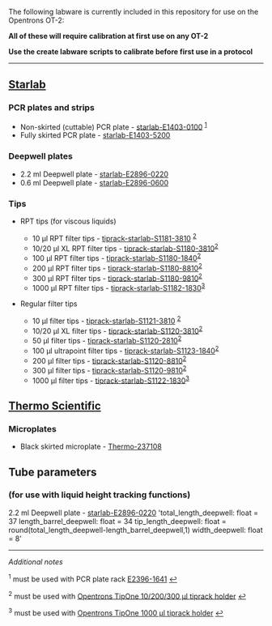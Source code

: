 The following labware is currently included in this repository for use on the Opentrons OT-2:

**All of these will require calibration at first use on any OT-2**

**Use the create labware scripts to calibrate before first use in a protocol**

***

## [Starlab](https://github.com/NewcastleUni-NetworkEcologyGroup/Opentrons/blob/master/Labware/Create_labware_Starlab.py)
### PCR plates and strips
* Non-skirted (cuttable) PCR plate - [starlab-E1403-0100](https://www.starlabgroup.com/GB-en/consumables/pcr-consumables_WebPSub-155858/96-well-pcr-plate-non-skirted-cuttable-natural_SLE1403-0100.html) <sup name="a1">[1](#f1)</sup>
* Fully skirted PCR plate - [starlab-E1403-5200](https://www.starlabgroup.com/GB-en/consumables/pcr-consumables_WebPSub-155858/96-well-pcr-plate-skirted-low-profile_SLE1403-5200.html)

### Deepwell plates
* 2.2 ml Deepwell plate - [starlab-E2896-0220](https://www.starlabgroup.com/GB-en/consumables/plates_WebPSub-155857/22-ml-96-deepwell-plate-square-wells-with-v-shaped-bottoms-deepwell-plates_SLE2896-0220.html?query=E2896-0220)
* 0.6 ml Deepwell plate - [starlab-E2896-0600](https://www.starlabgroup.com/GB-en/consumables/plates_WebPSub-155857/06-ml-96-deepwell-plate-round-wells-with-conical-bottoms_SLE2896-0600.html)

### Tips
* RPT tips (for viscous liquids)
	+ 10 µl RPT filter tips - [tiprack-starlab-S1181-3810](https://www.starlabgroup.com/GB-en/pipette-tips/tipone-pipette-tip-system_WebPSub-155869/10-l-rpt-graduated-filter-tip-sterile-racked_SLS1181-3810.html) <sup name="a2">[2](#f2)</sup>
	+ 10/20 µl XL RPT filter tips - [tiprack-starlab-S1180-3810](https://www.starlabgroup.com/GB-en/pipette-tips/tipone-pipette-tip-system_WebPSub-155869/10-20-l-rpt-xl-graduated-filter-tip-sterile-racked_SLS1180-3810.html)<sup name="a2">[2](#f2)</sup>
	+ 100 µl RPT filter tips - [tiprack-starlab-S1180-1840](https://www.starlabgroup.com/GB-en/pipette-tips/tipone-pipette-tip-system_WebPSub-155869/100-l-rpt-bevelled-filter-tip-sterile_SLS1180-1840.html)<sup name="a2">[2](#f2)</sup>
	+ 200 µl RPT filter tips - [tiprack-starlab-S1180-8810](https://www.starlabgroup.com/GB-en/pipette-tips/tipone-pipette-tip-system_WebPSub-155869/200-l-rpt-graduated-filter-tip-sterile-racked_SLS1180-8810.html)<sup name="a2">[2](#f2)</sup>
	+ 300 µl RPT filter tips - [tiprack-starlab-S1180-9810](https://www.starlabgroup.com/GB-en/pipette-tips/tipone-pipette-tip-system_WebPSub-155869/300-l-rpt-graduated-filter-tip-sterile-racked_SLS1180-9810.html)<sup name="a2">[2](#f2)</sup>
	+ 1000 µl RPT filter tips - [tiprack-starlab-S1182-1830](https://www.starlabgroup.com/GB-en/pipette-tips/tipone-pipette-tip-system_WebPSub-155869/1000-l-rpt-xl-graduated-filter-tip-sterile-racked_SLS1182-1830.html)<sup name="a3">[3](#f3)</sup>

* Regular filter tips
	+ 10 µl filter tips - [tiprack-starlab-S1121-3810](https://www.starlabgroup.com/GB-en/pipette-tips/tipone-pipette-tip-system_WebPSub-155869/10-l-graduated-filter-tip-sterile-racked_SLS1121-3810.html) <sup name="a2">[2](#f2)</sup>
	+ 10/20 µl XL filter tips - [tiprack-starlab-S1120-3810](https://www.starlabgroup.com/GB-en/pipette-tips/tipone-pipette-tip-system_WebPSub-155869/10-20-l-xl-graduated-filter-tip-sterile-racked_SLS1120-3810.html)<sup name="a2">[2](#f2)</sup>
	+ 50 µl filter tips - [tiprack-starlab-S1120-2810](https://www.starlabgroup.com/GB-en/pipette-tips/tipone-pipette-tip-system_WebPSub-155869/50-l-bevelled-filter-tip-sterile-racked_SLS1120-2810.html)<sup name="a2">[2](#f2)</sup>
	+ 100 µl ultrapoint filter tips - [tiprack-starlab-S1123-1840](https://www.starlabgroup.com/GB-en/pipette-tips/tipone-pipette-tip-system_WebPSub-155869/100-l-ultrapoint-graduated-filter-tip-sterile-racked_SLS1123-1840.html)<sup name="a2">[2](#f2)</sup>
	+ 200 µl filter tips - [tiprack-starlab-S1120-8810](https://www.starlabgroup.com/GB-en/pipette-tips/tipone-pipette-tip-system_WebPSub-155869/200-l-graduated-filter-tip-sterile-racked_SLS1120-8810.html)<sup name="a2">[2](#f2)</sup>
	+ 300 µl filter tips - [tiprack-starlab-S1120-9810](https://www.starlabgroup.com/GB-en/pipette-tips/tipone-pipette-tip-system_WebPSub-155869/300-l-graduated-filter-tip-sterile-racked_SLS1120-9810.html)<sup name="a2">[2](#f2)</sup>
	+ 1000 µl filter tips - [tiprack-starlab-S1122-1830](https://www.starlabgroup.com/GB-en/pipette-tips/tipone-pipette-tip-system_WebPSub-155869/1000-l-xl-graduated-filter-tip-sterile-racked_SLS1122-1830.html)<sup name="a3">[3](#f3)</sup>

## [Thermo Scientific](https://github.com/NewcastleUni-NetworkEcologyGroup/Opentrons/blob/master/Labware/Create_labware_Thermo.py)
### Microplates
* Black skirted microplate - [Thermo-237108](https://www.fishersci.co.uk/shop/products/nunc-f96-microwell-black-white-polystyrene-plate/10307451?searchHijack=true&searchTerm=10307451&searchType=RAPID&matchedCatNo=10307451)


## Tube parameters
### (for use with liquid height tracking functions)

2.2 ml Deepwell plate - [starlab-E2896-0220](https://www.starlabgroup.com/GB-en/consumables/plates_WebPSub-155857/22-ml-96-deepwell-plate-square-wells-with-v-shaped-bottoms-deepwell-plates_SLE2896-0220.html?query=E2896-0220)
'total_length_deepwell: float = 37
length_barrel_deepwell: float = 34
tip_length_deepwell: float = round(total_length_deepwell-length_barrel_deepwell,1)
width_deepwell: float = 8'

***
*Additional notes*

<sup name="f1">1</sup> must be used with PCR plate rack [E2396-1641](https://www.starlabgroup.com/GB-en/sample-storage/pcr-sample-racks_WebPSub-177838/pcr-workstation_PF-SL-155400.html) [↩](#a1)

<sup name="f2">2</sup> must be used with [Opentrons TipOne 10/200/300 µl tiprack holder](https://github.com/Opentrons/otone_hardware/blob/master/models/TipOne%2010:200:300%20uL%20Tip%20Rack%20Adaptor.STL) [↩](#a2)

<sup name="f3">3</sup> must be used with [Opentrons TipOne 1000 µl tiprack holder](https://github.com/Opentrons/otone_hardware/blob/master/models/TipOne%201000uL%20Tip%20Rack%20Adaptor.STL) [↩](#a3)
